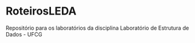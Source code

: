 # RoteirosLEDA
Repositório para os laboratórios da disciplina Laboratório de Estrutura de Dados - UFCG
